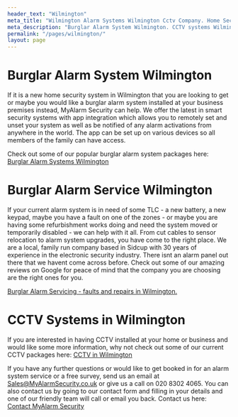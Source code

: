 ```yaml
---
header_text: "Wilmington"
meta_title: "Wilmington Alarm Systems Wilmington Cctv Company. Home Security"
meta_description: "Burglar Alarm System Wilmington. CCTV systems Wilmington. Home Security Systems, Burglar Alarm Service Alarm Battery Wilmington. Contact us  020 8302 4065."
permalink: "/pages/wilmington/"
layout: page
---
```


# Burglar Alarm System Wilmington 

If it is a new home security system in Wilmington that you are looking to get or maybe you would like a burglar alarm system installed at your business premises instead, MyAlarm Security can help. We offer the latest in smart security systems with app integration which allows you to remotely set and unset your system as well as be notified of any alarm activations from anywhere in the world. The app can be set up on various devices so all members of the family can have access.

Check out some of our popular burglar alarm system packages here: [Burglar Alarm Systems Wilmington](/categories/burglar-alarms/)

# Burglar Alarm Service Wilmington  

If your current alarm system is in need of some TLC - a new battery, a new keypad, maybe you have a fault on one of the zones - or maybe you are having some refurbishment works doing and need the system moved or temporarily disabled - we can help with it all. From cut cables to sensor relocation to alarm system upgrades, you have come to the right place. We are a local, family run company based in Sidcup with 30 years of experience in the electronic security industry. There isnt an alarm panel out there that we havent come across before. Check out some of our amazing reviews on Google for peace of mind that the company you are choosing are the right ones for you.

[Burglar Alarm Servicing - faults and repairs in Wilmington.](/categories/servicing-and-repairs/)

# CCTV Systems in Wilmington 

If you are interested in having CCTV installed at your home or business and would like some more information, why not check out some of our current CCTV packages here: [CCTV in Wilmington](/categories/cctv/)

If you have any further questions or would like to get booked in for an alarm system service or a free survey, send us an email at Sales@MyAlarmSecurity.co.uk or give us a call on 020 8302 4065. You can also contact us by going to our contact form and filling in your details and one of our friendly team will call or email you back. Contact us here: [Contact MyAlarm Security](/contact/)